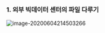 ### 1.  외부 빅데이터 센터의 파일 다루기

 

![image-20200604214503266](C:\Users\cjfgml123\AppData\Roaming\Typora\typora-user-images\image-20200604214503266.png)

